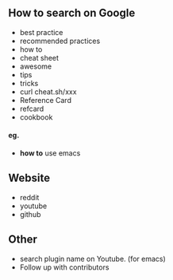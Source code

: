 
## How to search on Google
- best practice 
- recommended practices
- how to
- cheat sheet
- awesome
- tips
- tricks
- curl cheat.sh/xxx
- Reference Card
- refcard
- cookbook
#### eg.
- **how to** use emacs

## Website
- reddit
- youtube
- github

## Other
- search plugin name on Youtube.  (for emacs)
- Follow up with contributors
